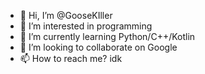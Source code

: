 - 👋 Hi, I’m @GooseKIller
- 👀 I’m interested in programming
- 🌱 I’m currently learning Python/C++/Kotlin
- 💞️ I’m looking to collaborate on Google
- 📫 How to reach me? idk

<!---
GooseKIller/GooseKIller is a ✨ special ✨ repository because its `README.md` (this file) appears on your GitHub profile.
You can click the Preview link to take a look at your changes.
--->
